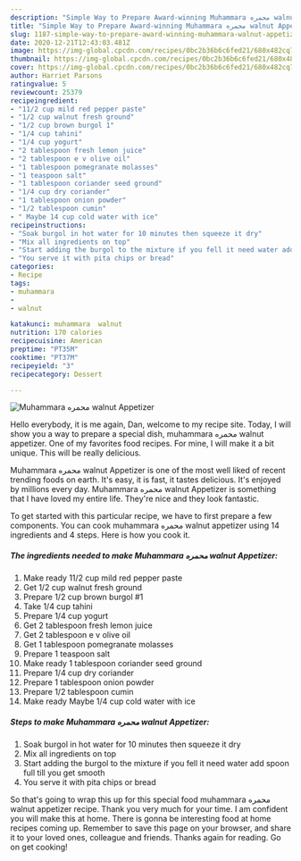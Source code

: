 ```yaml
---
description: "Simple Way to Prepare Award-winning Muhammara محمره walnut Appetizer"
title: "Simple Way to Prepare Award-winning Muhammara محمره walnut Appetizer"
slug: 1187-simple-way-to-prepare-award-winning-muhammara-walnut-appetizer
date: 2020-12-21T12:43:03.481Z
image: https://img-global.cpcdn.com/recipes/0bc2b36b6c6fed21/680x482cq70/muhammara-محمره-walnut-appetizer-recipe-main-photo.jpg
thumbnail: https://img-global.cpcdn.com/recipes/0bc2b36b6c6fed21/680x482cq70/muhammara-محمره-walnut-appetizer-recipe-main-photo.jpg
cover: https://img-global.cpcdn.com/recipes/0bc2b36b6c6fed21/680x482cq70/muhammara-محمره-walnut-appetizer-recipe-main-photo.jpg
author: Harriet Parsons
ratingvalue: 5
reviewcount: 25379
recipeingredient:
- "11/2 cup mild red pepper paste"
- "1/2 cup walnut fresh ground"
- "1/2 cup brown burgol 1"
- "1/4 cup tahini"
- "1/4 cup yogurt"
- "2 tablespoon fresh lemon juice"
- "2 tablespoon e v olive oil"
- "1 tablespoon pomegranate molasses"
- "1 teaspoon salt"
- "1 tablespoon coriander seed ground"
- "1/4 cup dry coriander"
- "1 tablespoon onion powder"
- "1/2 tablespoon cumin"
- " Maybe 14 cup cold water with ice"
recipeinstructions:
- "Soak burgol in hot water for 10 minutes then squeeze it dry"
- "Mix all ingredients on top"
- "Start adding the burgol to the mixture if you fell it need water add spoon full till you get smooth"
- "You serve it with pita chips or bread"
categories:
- Recipe
tags:
- muhammara
- 
- walnut

katakunci: muhammara  walnut 
nutrition: 170 calories
recipecuisine: American
preptime: "PT35M"
cooktime: "PT37M"
recipeyield: "3"
recipecategory: Dessert

---
```



![Muhammara محمره walnut Appetizer](https://img-global.cpcdn.com/recipes/0bc2b36b6c6fed21/680x482cq70/muhammara-محمره-walnut-appetizer-recipe-main-photo.jpg)

Hello everybody, it is me again, Dan, welcome to my recipe site. Today, I will show you a way to prepare a special dish, muhammara محمره walnut appetizer. One of my favorites food recipes. For mine, I will make it a bit unique. This will be really delicious.

Muhammara محمره walnut Appetizer is one of the most well liked of recent trending foods on earth. It's easy, it is fast, it tastes delicious. It's enjoyed by millions every day. Muhammara محمره walnut Appetizer is something that I have loved my entire life. They're nice and they look fantastic.




To get started with this particular recipe, we have to first prepare a few components. You can cook muhammara محمره walnut appetizer using 14 ingredients and 4 steps. Here is how you cook it.

<!--inarticleads1-->

##### The ingredients needed to make Muhammara محمره walnut Appetizer:

1. Make ready 11/2 cup mild red pepper paste
1. Get 1/2 cup walnut fresh ground
1. Prepare 1/2 cup brown burgol #1
1. Take 1/4 cup tahini
1. Prepare 1/4 cup yogurt
1. Get 2 tablespoon fresh lemon juice
1. Get 2 tablespoon e v olive oil
1. Get 1 tablespoon pomegranate molasses
1. Prepare 1 teaspoon salt
1. Make ready 1 tablespoon coriander seed ground
1. Prepare 1/4 cup dry coriander
1. Prepare 1 tablespoon onion powder
1. Prepare 1/2 tablespoon cumin
1. Make ready  Maybe 1/4 cup cold water with ice




<!--inarticleads2-->

##### Steps to make Muhammara محمره walnut Appetizer:

1. Soak burgol in hot water for 10 minutes then squeeze it dry
1. Mix all ingredients on top
1. Start adding the burgol to the mixture if you fell it need water add spoon full till you get smooth
1. You serve it with pita chips or bread




So that's going to wrap this up for this special food muhammara محمره walnut appetizer recipe. Thank you very much for your time. I am confident you will make this at home. There is gonna be interesting food at home recipes coming up. Remember to save this page on your browser, and share it to your loved ones, colleague and friends. Thanks again for reading. Go on get cooking!
